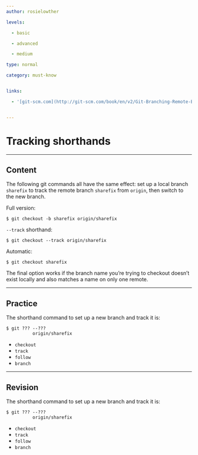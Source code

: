 ```yaml
---
author: rosielowther

levels:

  - basic

  - advanced

  - medium

type: normal

category: must-know


links:

  - '[git-scm.com](http://git-scm.com/book/en/v2/Git-Branching-Remote-Branches){website}'


---
```


# Tracking shorthands

---
## Content

The following git commands all have the same effect: set up a local branch `sharefix` to track the remote branch `sharefix` from `origin`, then switch to the new branch.

Full version:
```
$ git checkout -b sharefix origin/sharefix
```
`--track` shorthand:
```
$ git checkout --track origin/sharefix
```
Automatic:
```
$ git checkout sharefix
```
The final option works if the branch name you’re trying to checkout doesn’t exist locally and also matches a name on only one remote.

---
## Practice

The shorthand command to set up a new branch and track it is:
```
$ git ??? --??? 
          origin/sharefix
```

* `checkout`
* `track`
* `follow`
* `branch`

---
## Revision

The shorthand command to set up a new branch and track it is:
```
$ git ??? --??? 
          origin/sharefix
```

* `checkout`
* `track`
* `follow`
* `branch`

 
